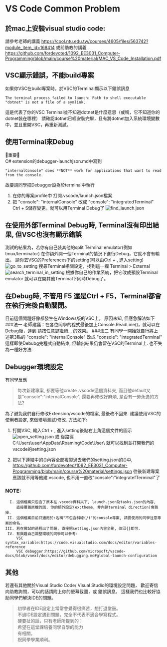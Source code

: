 # VS Code Common Problem

## 於mac上安裝visual studio code:
   請參考老師的講義
   https://cool.ntu.edu.tw/courses/4605/files/563742?module_item_id=168414
   或前助教的講義
   https://github.com/fordevoted/1092_EE3031_Computer-Programming/blob/main/course%20material/MAC_VS_Code_Installation.pdf


## VSC顯示錯誤，不能build專案
   如果你VSC在build專案時，於VSC的Terminal顯示以下錯誤訊息
   ```
   The terminal process failed to launch: Path to shell executable "dotnet" is not a file of a symlink.
   ```
   這是代表了你的VSC Terminal並不知道dotnet是什麼意思（或稱，它不知道你的dotnet裝在哪裡）
   請確認dotnet已經安裝完畢，且有將dotnet加入系統環境變數中，並且重開VSC，再重新測試。


## 使用Terminal來Debug
   :rotating_light:重要:rotating_light: \
   C# extension的debugger-launchjson.md中寫到
   ```
   "internalConsole" does **NOT** work for applications that want to read from the console.
   ```
   故要請同學把Debugger設為於terminal中執行
   1. 在你的專案profile中 打開.vscode/launch.json檔案
   2. 把
   "console": "internalConsole"
   改成
   "console": "integratedTerminal"
   Ctrl + S儲存變更。就可以用Terminal Debug了
   ![find_launch.json](https://imgur.com/opqGmUH.jpg)
  
  
## 在使用外部Terminal Debug時, Terminal沒有印出結果, 但VSC也沒有顯示錯誤
   測試的結果為，若你有自己裝其他的split Terminal emulator(例如 tmux/terminator)
   在你額外開一個Terminal的情況下進行Debug，它就不會有輸出。
   請你去VSC的Preferences下的setting(可以由Ctrl + , 進入setting)
   ![go_to_setting](https://imgur.com/SgdL3YZ.jpg)
   搜尋Terminal相關設定，找到這一欄 Terminal > External
   ![search_terminal_in_setting](https://imgur.com/i27G8Sx.jpg)
   根據你自己的作業系統，把它改成預設Terminal emulator
   就可以在開其他Terminal下同時Debug了。


## 在Debug時, 不管用 F5 還是Ctrl + F5，Terminal都會在執行完後自動關閉。
   目前這個問題好像都發生在Windows版的VSC上。
   原因未知, 但應急解法如下
   ###法一
      老師建議：在各位同學的程式最後加上Console.ReadLine()，就可以在Debug後，達到
      請按任意鍵繼續...
      的效果。
   ###法二
      有同學一開始就自行將上述第3點的
      "console": "internalConsole"
      改成
      "console": "integratedTerminal"
      這樣即使Debubg完程式自動結束, 但輸出結果仍會留在VSC的Terminal上.
      也不失為一種好方法.


## Debugger環境設定
   有同學反應
>  每次新建專案, 都要等他create .vscode這個資料夾,
>  而且他default又是"console":"internalConsole",
>  還要再修改好麻煩, 是否有一勞永逸的方法?

   為了避免我們自行修改Extension/vscode的檔案, 最後改不回來.
   建議使用VSC的使用者設定, 來做環境測試/修改.
   方法如下:
1. 打開VSC, 輸入Ctrl + , 進入setting後點右上角這個文件的圖示
   ![open_setting.json](https://imgur.com/opqGmUH.jpg)
   或
   從路徑 C:\Users\user\AppData\Roaming\Code\User\ 
   就可以找到並打開我們的vscode的setting.json
   
2. 把以下連結中的{}內容全部複製過去我們的setting.json的{}中,
   https://github.com/fordevoted/1092_EE3031_Computer-Programming/blob/main/course%20material/settings.json
   往後新建專案應該就不用等他建.vscode,
   也不用一直改"console":"integratefTerminal"了
   
### NOTE:
      I. 這個檔案只包含了原本在.vscode資料夾下, launch.json及tasks.json的內容, 
         直接覆蓋原檔的話, 你的額外設定(ex:theme, 非內建terminal direction)會跑掉.
     II. 這個檔案目前只適用於:名稱"不包含斜線(/)"的console專案, 請要使用的同學注意專案的命名.
    III. 若在嘗試的過程出了問題, 直接把setting.json內容全刪, 改回{}即可.
     IV. 有興趣自己調整環境的同學可以參考:
         VSC syntax_variable:https://code.visualstudio.com/docs/editor/variables-reference 
         VSC debugger:https://github.com/microsoft/vscode-docs/blob/vnext/docs/editor/debugging.md#global-launch-configuration 


## 其他
   若還有其他關於Visual Studio Code/ Visual Studio的環境設定問題，
   歡迎寄信向助教詢問，可以的話請附上你的螢幕截圖，或 錯誤訊息。
   這樣我們也比較好協助同學們解決IDE的問題。 
  
>   初學者在IDE設定上常常會覺得很痛苦，想打退堂鼓。 \
>   不過IDE設定遇到問題，完全不代表不適合學寫程式。 \
>   硬要扯的話，只有老師所提到的： \
>   希望在這堂課培養同學自學的能力 \
>   有相關。 \
>   祝同學學業順利。

  
